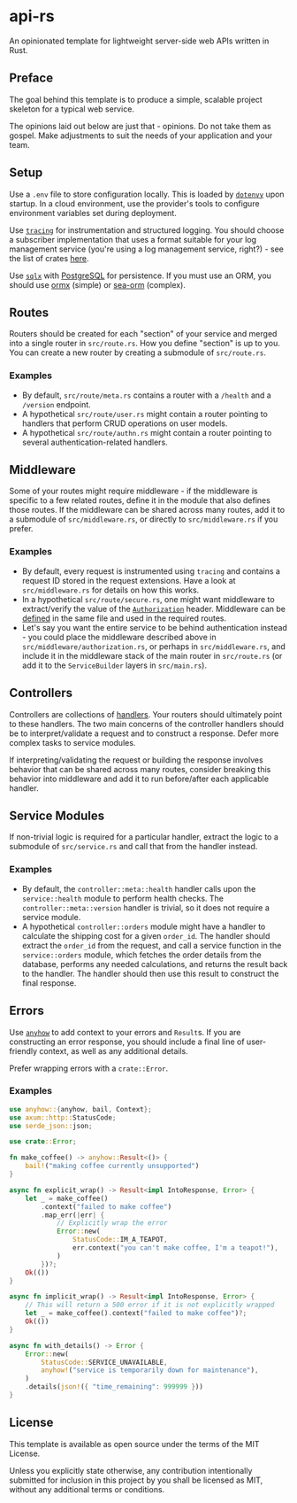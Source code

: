 # api-rs

An opinionated template for lightweight server-side web APIs written in Rust.

## Preface

The goal behind this template is to produce a simple, scalable project skeleton
for a typical web service.

The opinions laid out below are just that - opinions. Do not take them as
gospel. Make adjustments to suit the needs of your application and your team.

## Setup

Use a `.env` file to store configuration locally. This is loaded by
[`dotenvy`](https://crates.io/crates/dotenvy) upon startup. In a cloud
environment, use the provider's tools to configure environment variables set
during deployment.

Use [`tracing`](https://crates.io/crates/tracing) for instrumentation and
structured logging. You should choose a subscriber implementation that uses a
format suitable for your log management service (you're using a log management
service, right?) - see the list of crates
[here](https://docs.rs/tracing/latest/tracing/#related-crates).

Use [`sqlx`](https://crates.io/crates/sqlx) with
[PostgreSQL](https://www.postgresql.org/) for persistence. If you must use an
ORM, you should use [ormx](https://crates.io/crates/ormx) (simple) or
[sea-orm](https://crates.io/crates/sea-orm) (complex).

## Routes

Routers should be created for each "section" of your service and merged into a
single router in `src/route.rs`. How you define "section" is up to you. You can
create a new router by creating a submodule of `src/route.rs`.

### Examples
- By default, `src/route/meta.rs` contains a router with a `/health` and a
  `/version` endpoint.
- A hypothetical `src/route/user.rs` might contain a router pointing to
  handlers that perform CRUD operations on user models.
- A hypothetical `src/route/authn.rs` might contain a router pointing to
  several authentication-related handlers.

## Middleware

Some of your routes might require middleware - if the middleware is specific to
a few related routes, define it in the module that also defines those routes.
If the middleware can be shared across many routes, add it to a submodule of
`src/middleware.rs`, or directly to `src/middleware.rs` if you prefer.

### Examples
- By default, every request is instrumented using `tracing` and contains a
  request ID stored in the request extensions. Have a look at
  `src/middleware.rs` for details on how this works.
- In a hypothetical `src/route/secure.rs`, one might want middleware to
  extract/verify the value of the
  [`Authorization`](https://developer.mozilla.org/en-US/docs/Web/HTTP/Headers/Authorization)
  header. Middleware can be
  [defined](https://docs.rs/axum/latest/axum/middleware/index.html#writing-middleware)
  in the same file and used in the required routes.
- Let's say you want the entire service to be behind authentication instead -
  you could place the middleware described above in
  `src/middleware/authorization.rs`, or perhaps in `src/middleware.rs`, and
  include it in the middleware stack of the main router in `src/route.rs` (or
  add it to the `ServiceBuilder` layers in `src/main.rs`).

## Controllers

Controllers are collections of
[handlers](https://docs.rs/axum/latest/axum/handler/index.html). Your routers
should ultimately point to these handlers. The two main concerns of the
controller handlers should be to interpret/validate a request and to construct
a response. Defer more complex tasks to service modules.

If interpreting/validating the request or building the response involves
behavior that can be shared across many routes, consider breaking this behavior
into middleware and add it to run before/after each applicable handler.

## Service Modules

If non-trivial logic is required for a particular handler, extract the logic to
a submodule of `src/service.rs` and call that from the handler instead.

### Examples
- By default, the `controller::meta::health` handler calls upon the
  `service::health` module to perform health checks. The
  `controller::meta::version` handler is trivial, so it does not require a
  service module.
- A hypothetical `controller::orders` module might have a handler to calculate
  the shipping cost for a given `order_id`. The handler should extract the
  `order_id` from the request, and call a service function in the
  `service::orders` module, which fetches the order details from the database,
  performs any needed calculations, and returns the result back to the handler.
  The handler should then use this result to construct the final response.

## Errors

Use [`anyhow`](https://crates.io/crates/anyhow) to add context to your errors
and `Result`s. If you are constructing an error response, you should include a
final line of user-friendly context, as well as any additional details.

Prefer wrapping errors with a `crate::Error`.

### Examples
```rust
use anyhow::{anyhow, bail, Context};
use axum::http::StatusCode;
use serde_json::json;

use crate::Error;

fn make_coffee() -> anyhow::Result<()> {
    bail!("making coffee currently unsupported")
}

async fn explicit_wrap() -> Result<impl IntoResponse, Error> {
    let _ = make_coffee()
        .context("failed to make coffee")
        .map_err(|err| {
            // Explicitly wrap the error
            Error::new(
                StatusCode::IM_A_TEAPOT,
                err.context("you can't make coffee, I'm a teapot!"),
            )
        })?;
    Ok(())
}

async fn implicit_wrap() -> Result<impl IntoResponse, Error> {
    // This will return a 500 error if it is not explicitly wrapped
    let _ = make_coffee().context("failed to make coffee")?;
    Ok(())
}

async fn with_details() -> Error {
    Error::new(
        StatusCode::SERVICE_UNAVAILABLE,
        anyhow!("service is temporarily down for maintenance"),
    )
    .details(json!({ "time_remaining": 999999 }))
}
```

## License

This template is available as open source under the terms of the MIT License.

Unless you explicitly state otherwise, any contribution intentionally submitted
for inclusion in this project by you shall be licensed as MIT, without any
additional terms or conditions.
